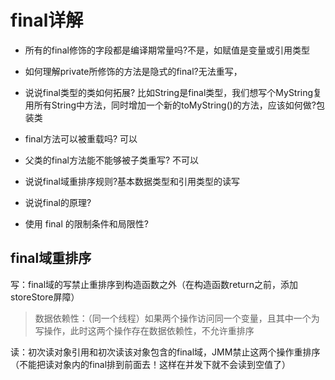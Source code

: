 # final详解

- 所有的final修饰的字段都是编译期常量吗?不是，如赋值是变量或引用类型

- 如何理解private所修饰的方法是隐式的final?无法重写，

- 说说final类型的类如何拓展? 比如String是final类型，我们想写个MyString复用所有String中方法，同时增加一个新的toMyString()的方法，应该如何做?包装类

- final方法可以被重载吗? 可以

- 父类的final方法能不能够被子类重写? 不可以

- 说说final域重排序规则?基本数据类型和引用类型的读写

- 说说final的原理?

- 使用 final 的限制条件和局限性?

## final域重排序

写：final域的写禁止重排序到构造函数之外（在构造函数return之前，添加storeStore屏障）

> 数据依赖性：（同一个线程）如果两个操作访问同一个变量，且其中一个为写操作，此时这两个操作存在数据依赖性，不允许重排序

读：初次读对象引用和初次读该对象包含的final域，JMM禁止这两个操作重排序（不能把读对象内的final排到前面去！这样在并发下就不会读到空值了）